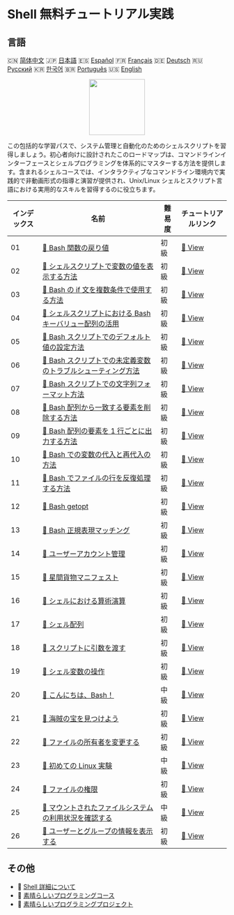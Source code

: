# Shell 無料チュートリアル実践

## 言語

🇨🇳 [简体中文](README_zh.md) 🇯🇵 [日本語](README_ja.md) 🇪🇸 [Español](README_es.md) 🇫🇷 [Français](README_fr.md) 🇩🇪 [Deutsch](README_de.md) 🇷🇺 [Русский](README_ru.md) 🇰🇷 [한국어](README_ko.md) 🇧🇷 [Português](README_pt.md) 🇺🇸 [English](README.md) 

<div align="center">
<img width="128px" src="https://file.labex.io/path/FaVTnI4iqZP0.png">
</div>

この包括的な学習パスで、システム管理と自動化のためのシェルスクリプトを習得しましょう。初心者向けに設計されたこのロードマップは、コマンドラインインターフェースとシェルプログラミングを体系的にマスターする方法を提供します。含まれるシェルコースでは、インタラクティブなコマンドライン環境内で実践的で非動画形式の指導と演習が提供され、Unix/Linux シェルとスクリプト言語における実用的なスキルを習得するのに役立ちます。

|   インデックス | 名前                                                                                                                                                             | 難易度   | チュートリアルリンク                                                                                         |
|----------------|------------------------------------------------------------------------------------------------------------------------------------------------------------------|----------|--------------------------------------------------------------------------------------------------------------|
|             01 | [📖 Bash 関数の戻り値](https://labex.io/ja/tutorials/shell-bash-function-return-values-391153)                                                                   | 初級     | [🔗 View](https://labex.io/ja/tutorials/shell-bash-function-return-values-391153)                            |
|             02 | [📖 シェルスクリプトで変数の値を表示する方法](https://labex.io/ja/tutorials/shell-how-to-print-the-value-of-a-variable-in-a-shell-script-417569)                 | 初級     | [🔗 View](https://labex.io/ja/tutorials/shell-how-to-print-the-value-of-a-variable-in-a-shell-script-417569) |
|             03 | [📖 Bash の if 文を複数条件で使用する方法](https://labex.io/ja/tutorials/shell-how-to-use-bash-if-statements-with-multiple-conditions-413763)                    | 初級     | [🔗 View](https://labex.io/ja/tutorials/shell-how-to-use-bash-if-statements-with-multiple-conditions-413763) |
|             04 | [📖 シェルスクリプトにおける Bash キーバリュー配列の活用](https://labex.io/ja/tutorials/shell-utilizing-bash-key-value-arrays-in-shell-scripting-413759)         | 初級     | [🔗 View](https://labex.io/ja/tutorials/shell-utilizing-bash-key-value-arrays-in-shell-scripting-413759)     |
|             05 | [📖 Bash スクリプトでのデフォルト値の設定方法](https://labex.io/ja/tutorials/shell-how-to-set-default-values-in-bash-scripts-413755)                             | 初級     | [🔗 View](https://labex.io/ja/tutorials/shell-how-to-set-default-values-in-bash-scripts-413755)              |
|             06 | [📖 Bash スクリプトでの未定義変数のトラブルシューティング方法](https://labex.io/ja/tutorials/shell-how-to-troubleshoot-unbound-variables-in-bash-scripts-400168) | 初級     | [🔗 View](https://labex.io/ja/tutorials/shell-how-to-troubleshoot-unbound-variables-in-bash-scripts-400168)  |
|             07 | [📖 Bash スクリプトでの文字列フォーマット方法](https://labex.io/ja/tutorials/shell-how-to-format-strings-in-bash-scripts-400162)                                 | 初級     | [🔗 View](https://labex.io/ja/tutorials/shell-how-to-format-strings-in-bash-scripts-400162)                  |
|             08 | [📖 Bash 配列から一致する要素を削除する方法](https://labex.io/ja/tutorials/shell-how-to-remove-matching-elements-from-a-bash-array-397749)                       | 初級     | [🔗 View](https://labex.io/ja/tutorials/shell-how-to-remove-matching-elements-from-a-bash-array-397749)      |
|             09 | [📖 Bash 配列の要素を 1 行ごとに出力する方法](https://labex.io/ja/tutorials/shell-how-to-print-bash-array-elements-one-per-line-392979)                          | 初級     | [🔗 View](https://labex.io/ja/tutorials/shell-how-to-print-bash-array-elements-one-per-line-392979)          |
|             10 | [📖 Bash での変数の代入と再代入の方法](https://labex.io/ja/tutorials/shell-how-to-assign-and-reassign-variables-in-bash-392817)                                  | 初級     | [🔗 View](https://labex.io/ja/tutorials/shell-how-to-assign-and-reassign-variables-in-bash-392817)           |
|             11 | [📖 Bash でファイルの行を反復処理する方法](https://labex.io/ja/tutorials/shell-how-to-iterate-over-lines-in-a-file-with-bash-392550)                             | 初級     | [🔗 View](https://labex.io/ja/tutorials/shell-how-to-iterate-over-lines-in-a-file-with-bash-392550)          |
|             12 | [📖 Bash getopt](https://labex.io/ja/tutorials/shell-bash-getopt-391993)                                                                                         | 初級     | [🔗 View](https://labex.io/ja/tutorials/shell-bash-getopt-391993)                                            |
|             13 | [📖 Bash 正規表現マッチング](https://labex.io/ja/tutorials/shell-bash-regex-matching-391551)                                                                     | 初級     | [🔗 View](https://labex.io/ja/tutorials/shell-bash-regex-matching-391551)                                    |
|             14 | [📖 ユーザーアカウント管理](https://labex.io/ja/tutorials/linux-user-account-management-49)                                                                      | 初級     | [🔗 View](https://labex.io/ja/tutorials/linux-user-account-management-49)                                    |
|             15 | [📖 星間貨物マニフェスト](https://labex.io/ja/tutorials/shell-interstellar-cargo-manifest-388869)                                                                | 初級     | [🔗 View](https://labex.io/ja/tutorials/shell-interstellar-cargo-manifest-388869)                            |
|             16 | [📖 シェルにおける算術演算](https://labex.io/ja/tutorials/shell-arithmetic-operations-in-shell-388813)                                                           | 初級     | [🔗 View](https://labex.io/ja/tutorials/shell-arithmetic-operations-in-shell-388813)                         |
|             17 | [📖 シェル配列](https://labex.io/ja/tutorials/shell-shell-arrays-388812)                                                                                         | 初級     | [🔗 View](https://labex.io/ja/tutorials/shell-shell-arrays-388812)                                           |
|             18 | [📖 スクリプトに引数を渡す](https://labex.io/ja/tutorials/shell-passing-arguments-to-the-script-388811)                                                          | 初級     | [🔗 View](https://labex.io/ja/tutorials/shell-passing-arguments-to-the-script-388811)                        |
|             19 | [📖 シェル変数の操作](https://labex.io/ja/tutorials/shell-working-with-shell-variables-388810)                                                                   | 初級     | [🔗 View](https://labex.io/ja/tutorials/shell-working-with-shell-variables-388810)                           |
|             20 | [📖 こんにちは、Bash！](https://labex.io/ja/tutorials/linux-hello-bash-388809)                                                                                   | 中級     | [🔗 View](https://labex.io/ja/tutorials/linux-hello-bash-388809)                                             |
|             21 | [📖 海賊の宝を見つけよう](https://labex.io/ja/tutorials/shell-finding-the-pirate-s-treasure-388807)                                                              | 初級     | [🔗 View](https://labex.io/ja/tutorials/shell-finding-the-pirate-s-treasure-388807)                          |
|             22 | [📖 ファイルの所有者を変更する](https://labex.io/ja/tutorials/shell-change-file-ownership-270254)                                                                | 初級     | [🔗 View](https://labex.io/ja/tutorials/shell-change-file-ownership-270254)                                  |
|             23 | [📖 初めての Linux 実験](https://labex.io/ja/tutorials/linux-your-first-linux-lab-270253)                                                                        | 中級     | [🔗 View](https://labex.io/ja/tutorials/linux-your-first-linux-lab-270253)                                   |
|             24 | [📖 ファイルの権限](https://labex.io/ja/tutorials/linux-permissions-of-files-270252)                                                                             | 初級     | [🔗 View](https://labex.io/ja/tutorials/linux-permissions-of-files-270252)                                   |
|             25 | [📖 マウントされたファイルシステムの利用状況を確認する](https://labex.io/ja/tutorials/shell-check-mounted-file-system-usage-18275)                               | 中級     | [🔗 View](https://labex.io/ja/tutorials/shell-check-mounted-file-system-usage-18275)                         |
|             26 | [📖 ユーザーとグループの情報を表示する](https://labex.io/ja/tutorials/linux-display-user-and-group-information-8718)                                             | 初級     | [🔗 View](https://labex.io/ja/tutorials/linux-display-user-and-group-information-8718)                       |

## その他

- 🔗 [Shell 詳細について](https://labex.io/ja/skilltrees/shell)
- 🔗 [素晴らしいプログラミングコース](https://github.com/labex-labs/awesome-programming-courses)
- 🔗 [素晴らしいプログラミングプロジェクト](https://github.com/labex-labs/awesome-programming-projects)


